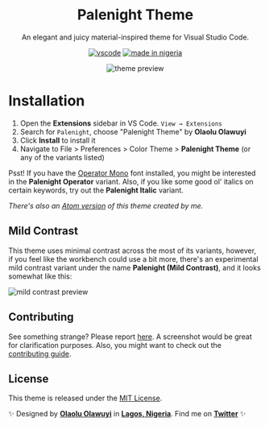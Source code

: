 <div align="center">

# Palenight Theme

An elegant and juicy material-inspired theme for Visual Studio Code.

[![vscode](https://img.shields.io/badge/vscode-v1.12+-373277.svg?style=for-the-badge)](https://code.visualstudio.com/updates/v1_12) [![made in nigeria](https://img.shields.io/badge/made%20in-nigeria-008751.svg?style=for-the-badge)](https://github.com/acekyd/made-in-nigeria)

![theme preview](https://i.imgur.com/G3KSdGo.png)

</div>

# Installation

1. Open the **Extensions** sidebar in VS Code. `View → Extensions`
1. Search for `Palenight`, choose "Palenight Theme" by **Olaolu Olawuyi**
1. Click **Install** to install it
1. Navigate to File > Preferences > Color Theme > **Palenight Theme** (or any of the variants listed)

Psst! If you have the [Operator Mono](https://www.typography.com/fonts/operator) font installed, you might be interested in the **Palenight Operator** variant. Also, if you like some good ol' italics on certain keywords, try out the **Palenight Italic** variant.

_There's also an [Atom version](https://atom.io/themes/material-palenight-syntax) of this theme created by me._

## Mild Contrast

This theme uses minimal contrast across the most of its variants, however, if you feel like the workbench could use a bit more, there's an experimental mild contrast variant under the name **Palenight (Mild Contrast)**, and it looks somewhat like this:

![mild contrast preview](https://i.imgur.com/kxR49j3.png)

## Contributing

See something strange? Please report [here](https://github.com/whizkydee/vscode-palenight-theme/issues). A screenshot would be great for clarification purposes. Also, you might want to check out the [contributing guide](https://github.com/whizkydee/vscode-palenight-theme/blob/master/contributing.md).

## License

This theme is released under the [MIT License](https://github.com/whizkydee/vscode-palenight-theme/blob/master/license.md).

✨ Designed by **[Olaolu Olawuyi](https://olaolu.dev?utm_source=palenight)** in **[Lagos, Nigeria](https://www.google.com/maps/place/Lagos)**. Find me on **[Twitter](https://twitter.com/mrolaolu)** ✨
